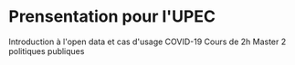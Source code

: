 # Prensentation pour l'UPEC 
Introduction à l'open data et cas d'usage COVID-19
Cours de 2h Master 2 politiques publiques
